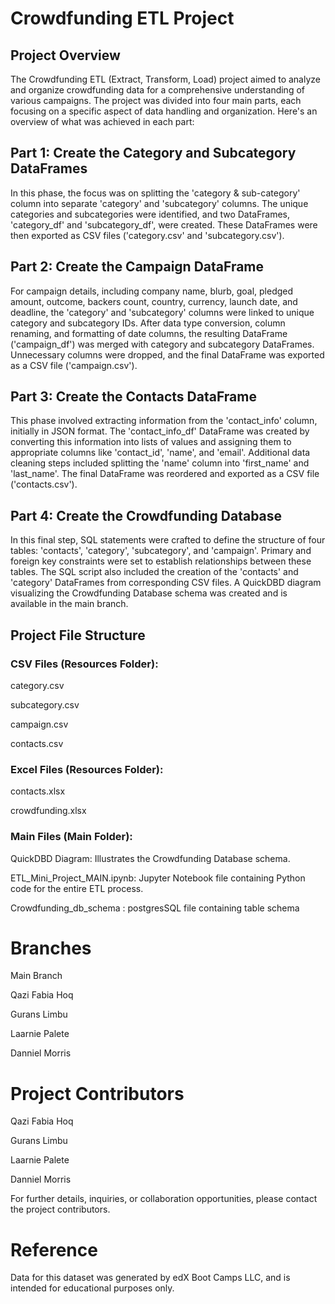 # Crowdfunding ETL Project

## Project Overview
The Crowdfunding ETL (Extract, Transform, Load) project aimed to analyze and organize crowdfunding data for a comprehensive understanding of various campaigns. The project was divided into four main parts, each focusing on a specific aspect of data handling and organization. Here's an overview of what was achieved in each part:

## Part 1: Create the Category and Subcategory DataFrames
In this phase, the focus was on splitting the 'category & sub-category' column into separate 'category' and 'subcategory' columns. The unique categories and subcategories were identified, and two DataFrames, 'category_df' and 'subcategory_df', were created. These DataFrames were then exported as CSV files ('category.csv' and 'subcategory.csv').

## Part 2: Create the Campaign DataFrame
For campaign details, including company name, blurb, goal, pledged amount, outcome, backers count, country, currency, launch date, and deadline, the 'category' and 'subcategory' columns were linked to unique category and subcategory IDs. After data type conversion, column renaming, and formatting of date columns, the resulting DataFrame ('campaign_df') was merged with category and subcategory DataFrames. Unnecessary columns were dropped, and the final DataFrame was exported as a CSV file ('campaign.csv').

## Part 3: Create the Contacts DataFrame
This phase involved extracting information from the 'contact_info' column, initially in JSON format. The 'contact_info_df' DataFrame was created by converting this information into lists of values and assigning them to appropriate columns like 'contact_id', 'name', and 'email'. Additional data cleaning steps included splitting the 'name' column into 'first_name' and 'last_name'. The final DataFrame was reordered and exported as a CSV file ('contacts.csv').

## Part 4: Create the Crowdfunding Database
In this final step, SQL statements were crafted to define the structure of four tables: 'contacts', 'category', 'subcategory', and 'campaign'. Primary and foreign key constraints were set to establish relationships between these tables. The SQL script also included the creation of the 'contacts' and 'category' DataFrames from corresponding CSV files. A QuickDBD diagram visualizing the Crowdfunding Database schema was created and is available in the main branch.

## Project File Structure

### CSV Files (Resources Folder):

category.csv

subcategory.csv

campaign.csv

contacts.csv

### Excel Files (Resources Folder):

contacts.xlsx

crowdfunding.xlsx

### Main Files (Main Folder):

QuickDBD Diagram: Illustrates the Crowdfunding Database schema.

ETL_Mini_Project_MAIN.ipynb: Jupyter Notebook file containing Python code for the entire ETL process.

Crowdfunding_db_schema : postgresSQL file containing table schema

# Branches
Main Branch

Qazi Fabia Hoq

Gurans Limbu

Laarnie Palete

Danniel Morris

# Project Contributors

Qazi Fabia Hoq

Gurans Limbu

Laarnie Palete

Danniel Morris

For further details, inquiries, or collaboration opportunities, please contact the project contributors.

# Reference
Data for this dataset was generated by edX Boot Camps LLC, and is intended for educational purposes only.







